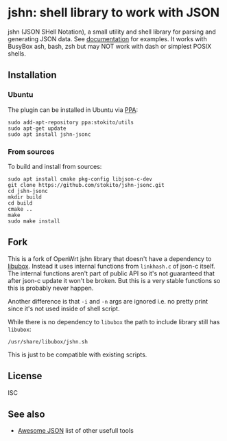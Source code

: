 # jshn: shell library to work with JSON

jshn (JSON SHell Notation), a small utility and shell library for parsing and generating JSON data.
See [documentation](https://openwrt.org/docs/guide-developer/jshn) for examples.
It works with BusyBox ash, bash, zsh but may NOT work with dash or simplest POSIX shells.

## Installation

### Ubuntu
The plugin can be installed in Ubuntu via [PPA](https://code.launchpad.net/~stokito/+archive/ubuntu/utils):

    sudo add-apt-repository ppa:stokito/utils
    sudo apt-get update
    sudo apt install jshn-jsonc

### From sources
To build and install from sources:

    sudo apt install cmake pkg-config libjson-c-dev
    git clone https://github.com/stokito/jshn-jsonc.git
    cd jshn-jsonc
    mkdir build
    cd build
    cmake ..
    make
    sudo make install

## Fork
This is a fork of OpenWrt jshn library that doesn't have a dependency to [libubox](https://gitlab.com/openwrt/project/libubox).
Instead it uses internal functions from `linkhash.c` of json-c itself.
The internal functions aren't part of public API so it's not guaranteed that after json-c update it won't be broken.
But this is a very stable functions so this is probably never happen.

Another difference is that `-i` and `-n` args are ignored i.e. no pretty print since it's not used inside of shell script.

While there is no dependency to `libubox` the path to include library still has `libubox`:

    /usr/share/libubox/jshn.sh

This is just to be compatible with existing scripts.

## License
ISC

## See also
* [Awesome JSON](https://github.com/burningtree/awesome-json) list of other usefull tools
